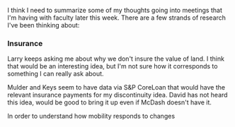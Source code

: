 I think I need to summarize some of my thoughts going into meetings that I'm having with faculty later this week. There are a few strands of research I've been thinking about:

### Insurance
Larry keeps asking me about why we don't insure the value of land. I think that would be an interesting idea, but I'm not sure how it corresponds to something I can really ask about. 

Mulder and Keys seem to have data via S&P CoreLoan that would have the relevant insurance payments for my discontinuity idea. David has not heard this idea, would be good to bring it up even if McDash doesn't have it.

In order to understand how mobility responds to changes 